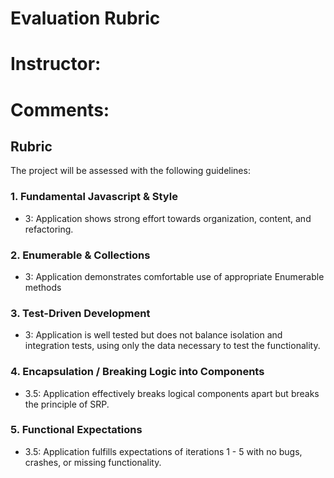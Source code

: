 # Evaluation Rubric
# Instructor:
# Comments:
## Rubric

The project will be assessed with the following guidelines:

### 1. Fundamental Javascript & Style

* 3:  Application shows strong effort towards organization, content, and refactoring.

### 2. Enumerable & Collections

* 3: Application demonstrates comfortable use of appropriate Enumerable methods

### 3. Test-Driven Development

* 3: Application is well tested but does not balance isolation and integration tests, using only the data necessary to test the functionality.

### 4. Encapsulation / Breaking Logic into Components

* 3.5: Application effectively breaks logical components apart but breaks the principle of SRP.

### 5. Functional Expectations

* 3.5: Application fulfills expectations of iterations 1 - 5 with no bugs, crashes, or missing functionality.
